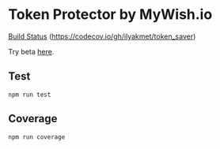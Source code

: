 # Token Protector by MyWish.io

[Build Status](https://travis-ci.com/wadguk/token_saver.svg?branch=master)
(https://codecov.io/gh/ilyakmet/token_saver)

Try beta [here](https://protector.mywish.io/).

## Test

`npm run test`

## Coverage

`npm run coverage`
